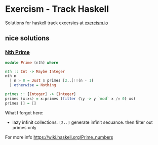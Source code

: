 # Exercism - Track Haskell

Solutions for haskell track excersies at [exercism.io](https://exercism.io)

## nice solutions 

### [Nth Prime](https://exercism.io/tracks/haskell/exercises/nth-prime/solutions/1f4e8f7f0b0146af957aef143aa50dbb )
```haskell
module Prime (nth) where

nth :: Int -> Maybe Integer
nth n
  | n > 0 = Just $ primes [2..]!!(n - 1)
  | otherwise = Nothing

primes :: [Integer] -> [Integer]
primes (x:xs) = x:primes (filter (\y -> y `mod` x /= 0) xs)
primes [] = []

```
What I forgot here:
  - lazy infinit collections.
  `[2..]` generate infinit secuance. then filter out primes only   

For more info https://wiki.haskell.org/Prime_numbers

